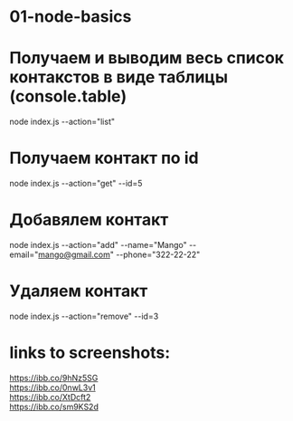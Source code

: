 # 01-node-basics

# Получаем и выводим весь список контакстов в виде таблицы (console.table)

node index.js --action="list"

# Получаем контакт по id

node index.js --action="get" --id=5

# Добавялем контакт

node index.js --action="add" --name="Mango" --email="mango@gmail.com" --phone="322-22-22"

# Удаляем контакт

node index.js --action="remove" --id=3

# links to screenshots:

https://ibb.co/9hNz5SG  
https://ibb.co/0nwL3v1  
https://ibb.co/XtDcft2  
https://ibb.co/sm9KS2d  

